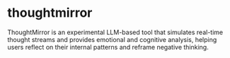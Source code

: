 # thoughtmirror
ThoughtMirror is an experimental LLM-based tool that simulates real-time thought streams and provides emotional and cognitive analysis, helping users reflect on their internal patterns and reframe negative thinking.
